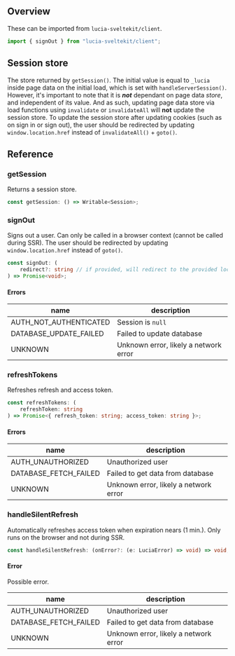 ## Overview

These can be imported from `lucia-sveltekit/client`.

```ts
import { signOut } from "lucia-sveltekit/client";
```

## Session store

The store returned by `getSession()`. The initial value is equal to `_lucia` inside page data on the initial load, which is set with `handleServerSession()`. However, it's important to note that it is **_not_** dependant on page data _store_, and independent of its value. And as such, updating page data store via load functions using `invalidate` or `invalidateAll` will **not** update the session store. To update the session store after updating cookies (such as on sign in or sign out), the user should be redirected by updating `window.location.href` instead of `invalidateAll()` + `goto()`.

## Reference

### getSession

Returns a session store.

```ts
const getSession: () => Writable<Session>;
```

### signOut

Signs out a user. Can only be called in a browser context (cannot be called during SSR). The user should be redirected by updating `window.location.href` instead of `goto()`.

```ts
const signOut: (
    redirect?: string // if provided, will redirect to the provided location
) => Promise<void>;
```

#### Errors

| name                   | description                           |
| ---------------------- | ------------------------------------- |
| AUTH_NOT_AUTHENTICATED | Session is `null`                     |
| DATABASE_UPDATE_FAILED | Failed to update database             |
| UNKNOWN                | Unknown error, likely a network error |

### refreshTokens

Refreshes refresh and access token.

```ts
const refreshTokens: (
    refreshToken: string
) => Promise<{ refresh_token: string; access_token: string }>;
```

#### Errors

| name                  | description                           |
| --------------------- | ------------------------------------- |
| AUTH_UNAUTHORIZED     | Unauthorized user                     |
| DATABASE_FETCH_FAILED | Failed to get data from database      |
| UNKNOWN               | Unknown error, likely a network error |

### handleSilentRefresh

Automatically refreshes access token when expiration nears (1 min.). Only runs on the browser and not during SSR.

```ts
const handleSilentRefresh: (onError?: (e: LuciaError) => void) => void;
```

#### Error

Possible error.

| name                  | description                           |
| --------------------- | ------------------------------------- |
| AUTH_UNAUTHORIZED     | Unauthorized user                     |
| DATABASE_FETCH_FAILED | Failed to get data from database      |
| UNKNOWN               | Unknown error, likely a network error |
